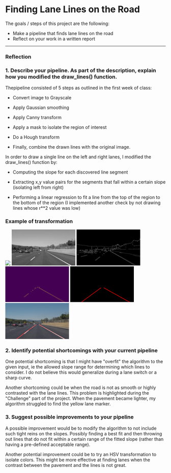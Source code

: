 # **Finding Lane Lines on the Road**




The goals / steps of this project are the following:
* Make a pipeline that finds lane lines on the road
* Reflect on your work in a written report



---

### Reflection

### 1. Describe your pipeline. As part of the description, explain how you modified the draw_lines() function.


Thepipeline consisted of 5 steps as outlined in the first week of class:
- Convert image to Grayscale

- Apply Gaussian smoothing

- Apply Canny transform

- Apply a mask to isolate the region of interest

- Do a Hough transform

- Finally, combine the drawn lines with the original image.

In order to draw a single line on the left and right lanes, I modified the draw_lines() function by:

- Computing the slope for each discovered line segment

- Extracting x,y value pairs for the segments that fall within a certain slope (isolating left from right)

- Performing a linear regression to fit a line from the top of the region to the bottom of the region (I implemented another check by not drawing lines whose r**2 value was low)

### Example of transformation
<div style="inline-block;">
<img src="./test_images/solidWhiteCurve.jpg" width="200" />
<img src="./processed_images/gray_solidWhiteCurve.jpg" width="200" />
<img src="./processed_images/canny_solidWhiteCurve.jpg" width="200" />
<img src="./processed_images/masked_solidWhiteCurve.jpg" width="200" />
<img src="./processed_images/hough_solidWhiteCurve.jpg" width="200" />
<img src="./processed_images/solidWhiteCurve.jpg" width="200" />
</div>


### 2. Identify potential shortcomings with your current pipeline


One potential shortcoming is that I might have "overfit" the algorithm to the given input, ie the allowed slope range for determining which lines to consider.  I do not believe this would generalize during a lane switch or a sharp curve.

Another shortcoming could be when the road is not  as smooth or highly contrasted with the lane lines.  This problem is highlighted during the "Challenge" part of the project.  When the pavement became lighter, my algorithm struggled to find the yellow lane marker.


### 3. Suggest possible improvements to your pipeline

A possible improvement would be to modify the algorithm to not include such tight reins on the slopes.  Possibly finding a best fit and then throwing out lines that do not fit within a certain range of the fitted slope (rather than having a pre-defined acceptable range).

Another potential improvement could be to try an HSV transformation to isolate colors.  This might be more effective at finding lanes when the contrast between the pavement and the lines is not great.
